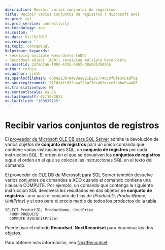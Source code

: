 ```yaml
---
description: Recibir varios conjuntos de registros
title: Recibir varios conjuntos de registros | Microsoft Docs
ms.prod: sql
ms.prod_service: connectivity
ms.technology: ado
ms.custom: ''
ms.date: 01/19/2017
ms.reviewer: ''
ms.topic: conceptual
helpviewer_keywords:
- receiving multiple Recordsets [ADO]
- Recordset object [ADO], receiving multiple Recordsets
ms.assetid: 2a7ad7a6-f00d-4355-b0b5-d0ab957b0566
author: rothja
ms.author: jroth
ms.openlocfilehash: d0b4213b70498ea021b2267748c0f6fe3c6adf5a
ms.sourcegitcommit: 917df4ffd22e4a229af7dc481dcce3ebba0aa4d7
ms.translationtype: MT
ms.contentlocale: es-ES
ms.lasthandoff: 02/10/2021
ms.locfileid: "100037125"
---
```

# <a name="receiving-multiple-recordsets"></a>Recibir varios conjuntos de registros
El [proveedor de Microsoft OLE DB para SQL Server](../../../ado/guide/appendixes/microsoft-ole-db-provider-for-sql-server.md) admite la devolución de varios objetos de **conjunto de registros** para un único comando que contiene varias instrucciones SQL, un **conjunto de registros** por cada instrucción SQL. El orden en el que se devuelven los **conjuntos de registros** sigue el orden en el que se colocan las instrucciones SQL en el texto del comando.  
  
 El proveedor de OLE DB de Microsoft para SQL Server también devuelve varios conjuntos de comandos a ADO cuando el comando contiene una cláusula COMPUTE. Por ejemplo, un comando que contenga la siguiente instrucción SQL devolverá los resultados en dos objetos de **conjunto de registros** : uno para el conjunto de filas de (*ProductID*, *ProductName*, *UnitPrice*) y el otro para el precio medio de todos los productos de la tabla.  
  
```  
SELECT ProductID, ProductName, UnitPrice   
  FROM PRODUCTS   
  COMPUTE AVG(UnitPrice)  
```  
  
 Puede usar el método **Recordset. NextRecordset** para enumerar los dos objetos.  
  
 Para obtener más información, vea [NextRecordset](../../../ado/reference/ado-api/nextrecordset-method-ado.md).
